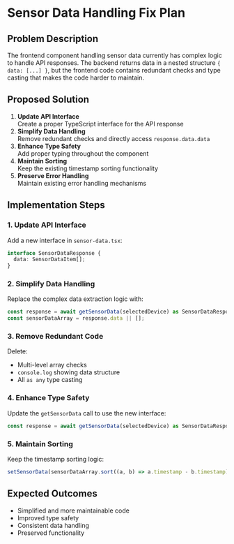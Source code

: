 # Sensor Data Handling Fix Plan

## Problem Description
The frontend component handling sensor data currently has complex logic to handle API responses. The backend returns data in a nested structure `{ data: [...] }`, but the frontend code contains redundant checks and type casting that makes the code harder to maintain.

## Proposed Solution
1. **Update API Interface**  
   Create a proper TypeScript interface for the API response
2. **Simplify Data Handling**  
   Remove redundant checks and directly access `response.data.data`
3. **Enhance Type Safety**  
   Add proper typing throughout the component
4. **Maintain Sorting**  
   Keep the existing timestamp sorting functionality
5. **Preserve Error Handling**  
   Maintain existing error handling mechanisms

## Implementation Steps

### 1. Update API Interface
Add a new interface in `sensor-data.tsx`:
```typescript
interface SensorDataResponse {
  data: SensorDataItem[];
}
```

### 2. Simplify Data Handling
Replace the complex data extraction logic with:
```typescript
const response = await getSensorData(selectedDevice) as SensorDataResponse;
const sensorDataArray = response.data || [];
```

### 3. Remove Redundant Code
Delete:
- Multi-level array checks
- `console.log` showing data structure
- All `as any` type casting

### 4. Enhance Type Safety
Update the `getSensorData` call to use the new interface:
```typescript
const response = await getSensorData(selectedDevice) as SensorDataResponse;
```

### 5. Maintain Sorting
Keep the timestamp sorting logic:
```typescript
setSensorData(sensorDataArray.sort((a, b) => a.timestamp - b.timestamp));
```

## Expected Outcomes
- Simplified and more maintainable code
- Improved type safety
- Consistent data handling
- Preserved functionality